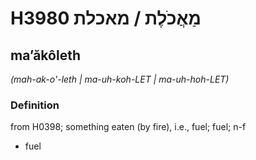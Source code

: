 # H3980 מַאֲכֹלֶת / מאכלת

## maʼăkôleth

_(mah-ak-o'-leth | ma-uh-koh-LET | ma-uh-hoh-LET)_

### Definition

from H0398; something eaten (by fire), i.e., fuel; fuel; n-f

- fuel
